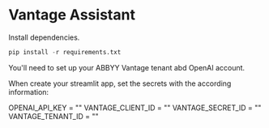 # Vantage Assistant

Install dependencies.

```python
pip install -r requirements.txt
```

You'll need to set up your ABBYY Vantage tenant abd OpenAI account. 

When create your streamlit app, set the secrets with the according information: 

OPENAI_API_KEY = ""
VANTAGE_CLIENT_ID = "" 
VANTAGE_SECRET_ID = ""
VANTAGE_TENANT_ID = "" 

